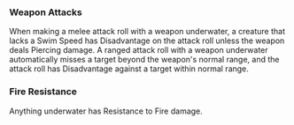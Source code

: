 

### Weapon Attacks
When making a melee attack roll with a weapon underwater, a creature that lacks a Swim Speed has Disadvantage on the attack roll unless the weapon deals Piercing damage.
A ranged attack roll with a weapon underwater automatically misses a target beyond the weapon's normal range, and the attack roll has Disadvantage against a target within normal range.

### Fire Resistance
Anything underwater has Resistance to Fire damage.